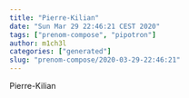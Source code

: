 ```yaml
---
title: "Pierre-Kilian"
date: "Sun Mar 29 22:46:21 CEST 2020"
tags: ["prenom-compose", "pipotron"]
author: m1ch3l
categories: ["generated"]
slug: "prenom-compose/2020-03-29-22:46:21"
---
```


Pierre-Kilian

